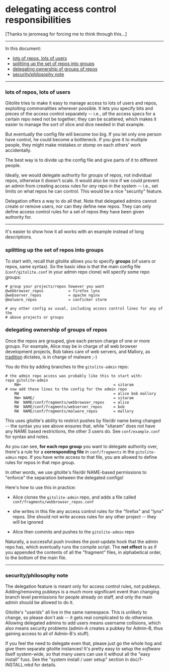 # delegating access control responsibilities

[Thanks to jeromeag for forcing me to think through this...]

----

In this document:

  * <a href="#_lots_of_repos_lots_of_users">lots of repos, lots of users</a>
  * <a href="#_splitting_up_the_set_of_repos_into_groups">splitting up the set of repos into groups</a>
  * <a href="#_delegating_ownership_of_groups_of_repos">delegating ownership of groups of repos</a>
  * <a href="#_security_philosophy_note">security/philosophy note</a>

----

<a name="_lots_of_repos_lots_of_users"></a>

### lots of repos, lots of users

Gitolite tries to make it easy to manage access to lots of users and repos,
exploiting commonalities wherever possible.  It lets you specify bits and
pieces of the access control separately -- i.e., *all* the access specs for a
certain repo need not be together; they can be scattered, which makes it
easier to manage the sort of slice and dice needed in that example.

But eventually the config file will become too big.  If you let only one
person have control, he could become a bottleneck.  If you give it to multiple
people, they might make mistakes or stomp on each others' work accidentally.

The best way is to divide up the config file and give parts of it to different
people.

Ideally, we would delegate authority for *groups* of repos, not individual
repos, otherwise it doesn't scale.  It would also be nice if we could prevent
an admin from creating access rules for *any* repo in the system -- i.e., set
limits on what repos he can control.  This would be a nice "security" feature.

Delegation offers a way to do all that.  Note that delegated admins cannot
create or remove users, nor can they define new repos.  They can only define
access control rules for a set of repos they have been given authority for.

----

It's easier to show how it all works with an example instead of long
descriptions.

<a name="_splitting_up_the_set_of_repos_into_groups"></a>

### splitting up the set of repos into groups

To start with, recall that gitolite allows you to specify **groups** (of users
or repos, same syntax).  So the basic idea is that the main config file
(`conf/gitolite.conf` in your admin repo clone) will specify some repo groups:

    # group your projects/repos however you want
    @webbrowser_repos           = firefox lynx
    @webserver_repos            = apache nginx
    @malware_repos              = conficker storm

    # any other config as usual, including access control lines for any of the
    # above projects or groups

<a name="_delegating_ownership_of_groups_of_repos"></a>

### delegating ownership of groups of repos

Once the repos are grouped, give each person charge of one or more groups.
For example, Alice may be in charge of all web browser development projects,
Bob takes care of web servers, and Mallory, as [tradition][abe] dictates, is
in charge of malware ;-)

[abe]: http://en.wikipedia.org/wiki/Alice_and_Bob#List_of_characters

You do this by adding branches to the `gitolite-admin` repo:

    # the admin repo access was probably like this to start with:
    repo gitolite-admin
        RW+                                         = sitaram
    # now add these lines to the config for the admin repo
        RW                                          = alice bob mallory
        RW+ NAME/                                   = sitaram
        RW  NAME/conf/fragments/webbrowser_repos    = alice
        RW  NAME/conf/fragments/webserver_repos     = bob
        RW  NAME/conf/fragments/malware_repos       = mallory

This uses gitolite's ability to restrict pushes by file/dir name being changed
-- the syntax you see above ensures that, while "sitaram" does not have any
NAME based restrictions, the other 3 users do.  See `conf/example.conf` for
syntax and notes.

As you can see, **for each repo group** you want to delegate authority over,
there's a rule for a **corresponding file** in `conf/fragments` in the
`gitolite-admin` repo.  If you have write access to that file, you are allowed
to define rules for repos in that repo group.

In other words, we use gitolite's file/dir NAME-based permissions to "enforce"
the separation between the delegated configs!

Here's how to use this in practice:

  * Alice clones the `gitolite-admin` repo, and adds a file called
    `conf/fragments/webbrowser_repos.conf`

  * she writes in this file any access control rules for the "firefox" and
    "lynx" repos.  She should not write access rules for any other project --
    they will be ignored

  * Alice then commits and pushes to the `gitolite-admin` repo

Naturally, a successful push invokes the post-update hook that the admin repo
has, which eventually runs the compile script.  The **net effect** is as if
you appended the contents of all the "fragment" files, in alphabetical order,
to the bottom of the main file.

----

<a name="_security_philosophy_note"></a>

### security/philosophy note

The delegation feature is meant only for access control rules, not pubkeys.
Adding/removing pubkeys is a much more significant event than changing branch
level permissions for people already on staff, and only the main admin should
be allowed to do it.

Gitolite's "userids" all live in the same namespace.  This is unlikely to
change, so please don't ask -- it gets real complicated to do otherwise.
Allowing delegated admins to add users means username collisions, which also
means security problems (admin-A creates a pubkey for Admin-B, thus gaining
access to all of Admin-B's stuff).

If you feel the need to delegate even that, please just go the whole hog and
give them separate gitolite instances!  It's pretty easy to setup the
*software* itself system-wide, so that many users can use it without all the
"easy install" fuss.  See the "system install / user setup" section in
doc/1-INSTALL.mkd for details.
